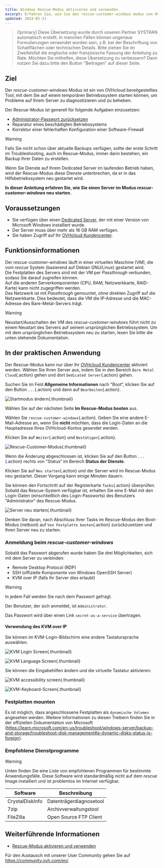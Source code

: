```yaml
---
title: Windows Rescue-Modus aktivieren und verwenden
excerpt: Erfahren Sie, wie Sie den rescue-customer-windows modus von OVHcloud zur Fehlerbehebung bei Ihrem Dedicated Server verwenden
updated: 2024-05-21
---
```


> [!primary]
> Diese Übersetzung wurde durch unseren Partner SYSTRAN automatisch erstellt. In manchen Fällen können ungenaue Formulierungen verwendet worden sein, z.B. bei der Beschriftung von Schaltflächen oder technischen Details. Bitte ziehen Sie im Zweifelsfall die englische oder französische Fassung der Anleitung zu Rate. Möchten Sie mithelfen, diese Übersetzung zu verbessern? Dann nutzen Sie dazu bitte den Button "Beitragen" auf dieser Seite.
>

## Ziel

Der *rescue-customer-windows* Modus ist ein von OVHcloud bereitgestelltes Tool, mit dem Sie auf einem temporären Betriebssystem starten können, um Probleme auf Ihrem Server zu diagnostizieren und zu beheben.

Der Rescue-Modus ist generell für folgende Aufgaben einzusetzen:

- [Administrator-Passwort zurücksetzen](/pages/bare_metal_cloud/dedicated_servers/changing-admin-password-on-windows)
- Reparatur eines beschädigten Betriebssystems
- Korrektur einer fehlerhaften Konfiguration einer Software-Firewall

> [!warning]
>
> Falls Sie nicht schon über aktuelle Backups verfügen, sollte der erste Schritt im Troubleshooting, auch im Rescue-Modus, immer darin bestehen, ein Backup Ihrer Daten zu erstellen.
>
> Wenn Sie Dienste auf Ihrem Dedicated Server im laufenden Betrieb haben, wird der Rescue-Modus diese Dienste unterbrechen, da er in das Hilfsbetriebssystem neu gestartet wird.
> 

**In dieser Anleitung erfahren Sie, wie Sie einen Server im Modus *rescue-customer-windows* neu starten.**

## Voraussetzungen

- Sie verfügen über einen [Dedicated Server](/links/bare-metal/bare-metal), der mit einer Version von Microsoft Windows installiert wurde.
- Der Server muss über mehr als 16 GB RAM verfügen.
- Sie haben Zugriff auf Ihr [OVHcloud Kundencenter](/links/manager).

## Funktionsinformationen

Der *rescue-customer-windows* läuft in einer virtuellen Maschine (VM), die vom *rescue* System (basierend auf Debian GNU/Linux) gestartet wird.<br>
Die Festplatten des Servers sind mit der VM per *Passthrough* verbunden, sodass Sie darauf zugreifen können.<br>
Auf die anderen Serverkomponenten (CPU, RAM, Netzwerkkarte, RAID-Karte) kann nicht zugegriffen werden.<br>
Das Netzwerk ist mit *Passthrough* gemountet, ohne direkten Zugriff auf die Netzwerkkarte. Dies bedeutet, dass die VM die IP-Adresse und die MAC-Adresse des Bare-Metal-Servers trägt.

> [!warning]
>
> Neustart/Ausschalten der VM des *rescue-customer-windows* führt nicht zu einem Neustart des Servers auf seinem ursprünglichen Betriebssystem.
> Um mit dem ursprünglichen Betriebssystem neu zu starten, lesen Sie bitte die unten stehende Dokumentation.

## In der praktischen Anwendung

Der Rescue-Modus kann nur über Ihr [OVHcloud Kundencenter](/links/manager) aktiviert werden. Wählen Sie Ihren Server aus, indem Sie in den Bereich `Bare Metal Cloud`{.action} gehen und dort `Dedicated Server`{.action} gehen.

Suchen Sie im Feld **Allgemeine Informationen** nach "Boot“, klicken Sie auf den Button `...`{.action} und dann auf `Bearbeiten`{.action}.

![Startmodus ändern](images/rescue-mode-001.png){.thumbnail}

Wählen Sie auf der nächsten Seite **Im Rescue-Modus booten** aus.

Wählen Sie `rescue-customer-windows`{.action}. Geben Sie eine andere E-Mail-Adresse an, wenn Sie **nicht** möchten, dass die Login-Daten an die Hauptadresse Ihres OVHcloud-Kontos gesendet werden.

Klicken Sie auf `Weiter`{.action} und `Bestätigen`{.action}.

![Rescue-Customer-Modus](images/Rescue-Manager-windows-menu.png){.thumbnail}

Wenn die Änderung abgeschlossen ist, klicken Sie auf den Button `...`{.action} rechts von "Status“ im Bereich **Status der Dienste**.

Klicken Sie auf `Neu starten`{.action} und der Server wird im Rescue-Modus neu gestartet. Dieser Vorgang kann einige Minuten dauern.

Sie können den Fortschritt auf der Registerkarte `Tasks`{.action} überprüfen. Sobald das Rescue-System verfügbar ist, erhalten Sie eine E-Mail mit den Login-Daten (einschließlich des Login-Passworts) des Benutzers "Administrator“ des Rescue-Modus.

![Server neu starten](images/rescue-mode-02.png){.thumbnail}

Denken Sie daran, nach Abschluss Ihrer Tasks im Rescue-Modus den Boot-Modus (netboot) auf `Von Festplatte booten`{.action} zurückzusetzen und Ihren Server neu zu starten.

### Anmeldung beim *rescue-customer-windows*

Sobald das Passwort abgerufen wurde haben Sie drei Möglichkeiten, sich mit dem Server zu verbinden:

- Remote Desktop Protocol (RDP)
- SSH (offizielle Komponente von Windows OpenSSH Server)
- KVM over IP (falls Ihr Server dies erlaubt)

> [!warning]
>
> In jedem Fall werden Sie nach dem Passwort gefragt.
>
> Der Benutzer, der sich anmeldet, ist `Administrator`.
>
> Das Passwort wird über einen Link `secret-as-a-service` übertragen.

#### Verwendung des KVM over IP

Sie können im KVM-Login-Bildschirm eine andere Tastatursprache auswählen.

![KVM Login Screen](images/rescue-kvm-login-screen.png){.thumbnail}

![KVM Language Screen](images/rescue-kvm-login-language.png){.thumbnail}

Sie können die Eingabehilfen ändern und die virtuelle Tastatur aktivieren:

![KVM accessibility screen](images/rescue-kvm-login-accessibility.png){.thumbnail}

![KVM-Keyboard-Screen](images/rescue-kvm-login-keyboard.png){.thumbnail}

### Festplatten mounten

Es ist möglich, dass angeschlossene Festplatten als `dynamische Volumes` angesehen werden. Weitere Informationen zu diesen Treibern finden Sie in der offiziellen Dokumentation von Microsoft (https://learn.microsoft.com/en-us/troubleshoot/windows-server/backup-and-storage/troubleshoot-disk-management#a-dynamic-disks-status-is-foreign).

### Empfohlene Dienstprogramme

> [!warning]
>
> Unten finden Sie eine Liste von empfohlenen Programmen für bestimmte Anwendungsfälle.
> Diese Software wird standardmäßig nicht auf dem *rescue* Image installiert und ist problemlos im Internet verfügbar.

| Software | Beschreibung |
| --- | --- |
| CrystalDiskInfo | Datenträgerdiagnosetool |
| 7zip | Archivverwaltungstool |
| FileZilla | Open Source FTP Client |

## Weiterführende Informationen

- [Rescue-Modus aktivieren und verwenden](/pages/bare_metal_cloud/dedicated_servers/rescue_mode)

Für den Austausch mit unserer User Community gehen Sie auf <https://community.ovh.com/en/>.
